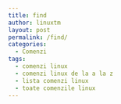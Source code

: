 ```yaml
---
title: find
author: linuxtm
layout: post
permalink: /find/
categories:
  - Comenzi
tags:
  - comenzi linux
  - comenzi linux de la a la z
  - lista comenzi linux
  - toate comenzile linux
---
```

